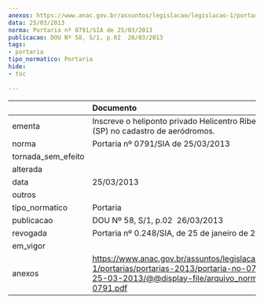 ```yaml
---
anexos: https://www.anac.gov.br/assuntos/legislacao/legislacao-1/portarias/portarias-2013/portaria-no-0791-sia-de-25-03-2013/@@display-file/arquivo_norma/PA2013-0791.pdf
data: 25/03/2013
norma: Portaria nº 0791/SIA de 25/03/2013
publicacao: DOU Nº 58, S/1, p.02  26/03/2013
tags:
- portaria
tipo_normatico: Portaria
hide: 
- toc 
 
---
```


|                    | Documento                                                                                                                                                         |
|:-------------------|:------------------------------------------------------------------------------------------------------------------------------------------------------------------|
| ementa             | Inscreve o heliponto privado Helicentro Ribeirão Preto (SP) no cadastro de aeródromos.                                                                            |
| norma              | Portaria nº 0791/SIA de 25/03/2013                                                                                                                                |
| tornada_sem_efeito |                                                                                                                                                                   |
| alterada           |                                                                                                                                                                   |
| data               | 25/03/2013                                                                                                                                                        |
| outros             |                                                                                                                                                                   |
| tipo_normatico     | Portaria                                                                                                                                                          |
| publicacao         | DOU Nº 58, S/1, p.02  26/03/2013                                                                                                                                  |
| revogada           | Portaria nº 0.248/SIA, de 25 de janeiro de 2019                                                                                                                   |
| em_vigor           |                                                                                                                                                                   |
| anexos             | https://www.anac.gov.br/assuntos/legislacao/legislacao-1/portarias/portarias-2013/portaria-no-0791-sia-de-25-03-2013/@@display-file/arquivo_norma/PA2013-0791.pdf |